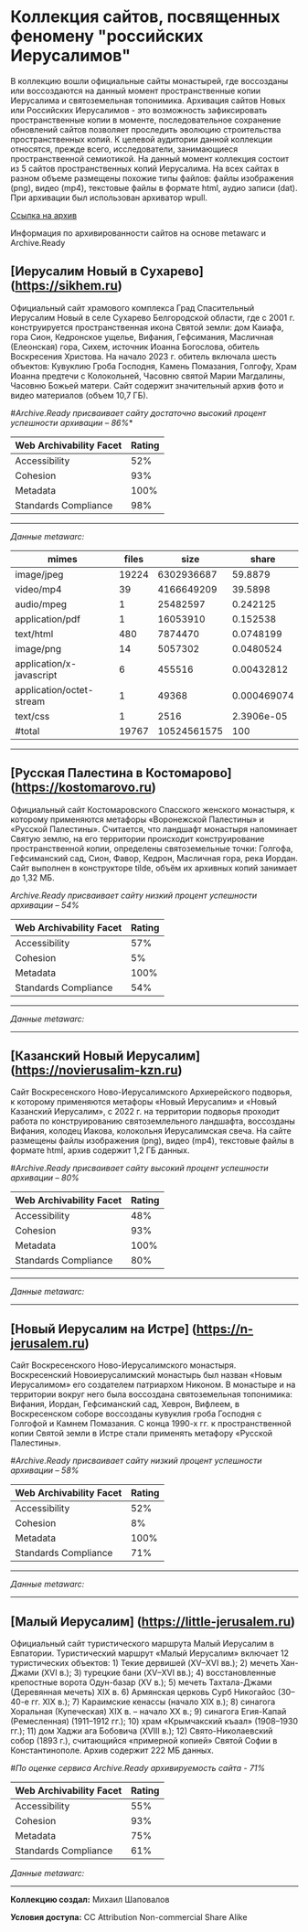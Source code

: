# Коллекция сайтов, посвященных феномену "российских Иерусалимов"
В коллекцию вошли официальные сайты монастырей, где воссозданы или воссоздаются на данный момент пространственные копии Иерусалима и святоземельная топонимика. Архивация сайтов Новых или Российских Иерусалимов  - это возможность зафиксировать пространственные копии в моменте, последовательное сохранение обновлений сайтов позволяет проследить эволюцию строительства пространственных копий. К целевой аудитории данной коллекции относятся, прежде всего, исследователи, занимающиеся пространственной семиотикой. На данный момент коллекция состоит из 5 сайтов пространственных копий Иерусалима. На всех сайтах в разном объеме размещены похожие типы файлов: файлы изображения (png), видео (mp4), текстовые файлы в формате html, аудио записи (dat).  
При архивации был использован архиватор wpull. 

[Ссылка на архив]( https://disk.yandex.ru/d/mupTl3nxx88aKQ) 

Информация по архивированности сайтов на основе metawarc и Archive.Ready 

## [Иерусалим Новый в Сухарево] (https://sikhem.ru) 
Официальный сайт храмового комплекса Град Спасительный Иерусалим Новый в селе Сухарево Белгородской области, где с 2001 г. конструируется пространственная икона Святой земли: дом Каиафа, гора Сион, Кедронское ущелье, Вифания, Гефсимания, Масличная (Елеонская) гора, Сихем, источник Иоанна Богослова, обитель Воскресения Христова. На начало 2023 г. обитель включала шесть объектов: Кувуклию Гроба Господня, Камень Помазания, Голгофу, Храм Иоанна предтечи с Колокольней, Часовню святой Марии Магдалины, Часовню Божьей матери. Сайт содержит значительный архив фото и видео материалов (объем 10,7 ГБ).

#*Archive.Ready присваивает сайту достаточно высокий процент успешности архивации – 86%**

|Web Archivability Facet| 	Rating|
|-----------------------|---------|
|Accessibility| 	52%|
|Cohesion| 	93%|
|Metadata| 	100%|
|Standards Compliance| 	98%|
----------------------------

*Данные metawarc:*

mimes                    |   files |        size |         share|
------------------------ | ------- | ----------- | -------------|
image/jpeg               |   19224 |  6302936687 |  59.8879|
video/mp4                |      39 |  4166649209 |  39.5898|
audio/mpeg               |       1 |   25482597  |  0.242125|
application/pdf          |      1  |   16053910  |  0.152538|
text/html                |     480 |    7874470  |  0.0748199|
image/png                |      14 |     5057302 |   0.0480524|
application/x-javascript |       6 |      455516 |   0.00432812|
application/octet-stream |       1 |       49368 |   0.000469074|
text/css                 |       1 |        2516 |   2.3906e-05|
#total                   |  19767 | 10524561575 | 100|
---------------------------------------------------------------

## [Русская Палестина в Костомарово] (https://kostomarovo.ru)
Официальный сайт Костомаровского Спасского женского монастыря, к которому применяются метафоры «Воронежской Палестины» и «Русской Палестины». Считается, что ландшафт монастыря напоминает Святую землю, на его территории происходит конструирование пространственной копии, определены святоземельные точки: Голгофа, Гефсиманский сад, Сион, Фавор, Кедрон, Масличная гора, река Иордан. Сайт выполнен в конструкторе tilde, объём их архивных копий занимает до 1,32 МБ.

*Archive.Ready присваивает сайту низкий процент успешности архивации – 54%*

|Web Archivability Facet| 	Rating|
|-----------------------|---------|
|Accessibility| 	57%|
|Cohesion| 	      5%|
|Metadata| 	     100%|
|Standards Compliance| 	54%|
----------------------------

*Данные metawarc:*


---------------------------------------------------------


## [Казанский Новый Иерусалим] (https://novierusalim-kzn.ru)
Сайт Воскресенского Ново-Иерусалимского Архиерейского подворья, к которому применяются метафоры «Новый Иерусалим» и «Новый Казанский Иерусалим», с 2022 г. на территории подворья проходит работа по конструированию святоземлельного ландшафта, воссозданы Вифания, колодец Иакова, колокольня Иерусалимская свеча. На сайте размещены файлы изображения (png), видео (mp4), текстовые файлы в формате html, архив содержит 1,2 ГБ данных.

#*Archive.Ready присваивает сайту высокий процент успешности архивации – 80%*

|Web Archivability Facet| 	Rating|
|-----------------------|---------|
|Accessibility| 	48%|
|Cohesion| 	93%|
|Metadata| 	100%|
|Standards Compliance| 	80%| 
----------------------------

*Данные metawarc:*


---------------------------------------------------------


## [Новый Иерусалим на Истре] (https://n-jerusalem.ru)
Сайт Воскресенского Ново-Иерусалимского монастыря. Воскресенский Новоиерусалимский монастырь был назван «Новым Иерусалимом» его создателем патриархом Никоном. В монастыре и на территории вокруг него была воссоздана святоземельная топонимика: Вифания, Иордан, Гефсиманский сад, Хеврон, Вифлеем, в Воскресенском соборе воссозданы кувуклия гроба Господня с Голгофой и Камнем Помазания. С конца 1990-х гг. к пространственной копии Святой земли в Истре стали применять метафору «Русской Палестины».

#*Archive.Ready присваивает сайту низкий процент успешности архивации – 58%*

|Web Archivability Facet| 	Rating|
|-----------------------|---------|
|Accessibility| 	52%|
|Cohesion| 	8%|
|Metadata| 	100%|
|Standards Compliance| 	71%|
---------------------------

*Данные metawarc:*


---------------------------------------------------------


## [Малый Иерусалим] (https://little-jerusalem.ru)
Официальный сайт туристического маршрута Малый Иерусалим в Евпатории. Туристический маршрут «Малый Иерусалим» включает 12 туристических объектов: 1) Текие дервишей (XV–XVI вв.); 2) мечеть Хан-Джами (XVI в.); 3) турецкие бани (XV–XVI вв.); 4) восстановленные крепостные ворота Одун-базар (XV в.); 5) мечеть Тахтала-Джами (Деревянная мечеть) XIX в. 6) Армянская церковь Сурб Никогайос (30–40-е гг. XIX в.); 7) Караимские кенассы (начало XIX в.); 8) синагога Хоральная (Купеческая) XIX в. – начало XX в.; 9) синагога Егия-Капай (Ремесленная) (1911–1912 гг.); 10) храм «Крымчакский къаал» (1908–1930 гг.); 11) дом Хаджи ага Бобовича (XVIII в.); 12) Свято-Николаевский собор (1893 г.), считающийся «примерной копией» Святой Софии в Константинополе.
Архив содержит 222 МБ данных.  

#*По оценке сервиса Archive.Ready архивируемость сайта - 71%*

|Web Archivability Facet| 	Rating|
|-----------------------|---------|
|Accessibility | 55% |
| Cohesion       | 93% |
| Metadata       | 75% |
| Standards Compliance     | 61% |

*Данные metawarc:*


---------------------------------------------------------


**Коллекцию создал:** Михаил Шаповалов

**Условия доступа:**  CC Attribution Non-commercial Share Alike

